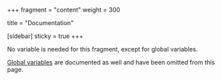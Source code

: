 +++
fragment = "content"
weight = 300

title = "Documentation"

[sidebar]
  sticky = true
+++

No variable is needed for this fragment, except for global variables.

[Global variables](/docs/global-variables) are documented as well and have been omitted from this page.
